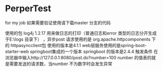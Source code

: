 # PerperTest
for  my job
如果需要验证使用请下载master 分支的代码

使用的包 log4j 1.2.17 用来做日志的打印（普通日志和error 类型的日志分开生成于E:\logs 目录下） ，异步post 请求使用的是 org.apache.httpcomponents 下的 httpasyncclient包 使用的版本是4.1.1
web层服务使用的是spring-boot-starter-web springboot集成的一个版本 springboot 的版本是2.4.4
触发条件  在浏览器中输入http://127.0.0.1:8080/post.do?number=100  number 的值表的就是需要发送的请求数，当number 不为数字时会发生异常
